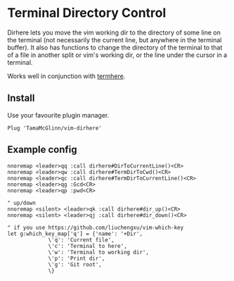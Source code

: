 # Terminal Directory Control

Dirhere lets you move the vim working dir to the directory of some line on the terminal
(not necessarily the current line, but anywhere in the terminal buffer). It also has
functions to change the directory of the terminal to that of a file in another split or
vim's working dir, or the line under the cursor in a terminal.

Works well in conjunction with [termhere](https://github.com/TamaMcGlinn/vim-termhere).

## Install

Use your favourite plugin manager.

```
Plug 'TamaMcGlinn/vim-dirhere'
```

## Example config

```
nnoremap <leader>qq :call dirhere#DirToCurrentLine()<CR>
nnoremap <leader>qw :call dirhere#TermDirToCwd()<CR>
nnoremap <leader>qc :call dirhere#TermDirToCurrentLine()<CR>
nnoremap <leader>qg :Gcd<CR>
nnoremap <leader>qp :pwd<CR>

" up/down
nnoremap <silent> <leader>qk :call dirhere#dir_up()<CR>
nnoremap <silent> <leader>qj :call dirhere#dir_down()<CR>

" if you use https://github.com/liuchengxu/vim-which-key
let g:which_key_map['q'] = {'name': '+Dir',
             \'q': 'Current file',
             \'c': 'Terminal to here',
             \'w': 'Terminal to working dir',
             \'p': 'Print dir',
             \'g': 'Git root',
             \}
```
